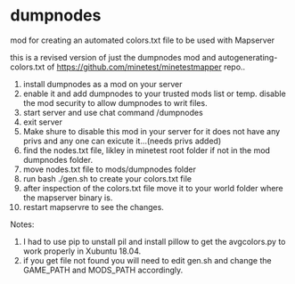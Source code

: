 # dumpnodes
mod for creating an automated colors.txt file to be used with Mapserver

this is a revised version of just the dumpnodes mod and autogenerating-colors.txt
of https://github.com/minetest/minetestmapper repo..

1. install dumpnodes as a mod on your server
2. enable it and add dumpnodes to your trusted mods list or temp. disable the mod security to allow dumpnodes to writ files.
2. start server and use chat command /dumpnodes
3. exit server
4. Make shure to disable this mod in your server for it does not have any privs and any one can exicute it...(needs privs added)
5. find the nodes.txt file, likley in minetest root folder if not in the mod dumpnodes folder.
6. move nodes.txt file to mods/dumpnodes folder
7. run bash ./gen.sh to create your colors.txt file
8. after inspection of the colors.txt file move it to your world folder where the mapserver binary is.
9. restart mapservre to see the changes.

Notes:

1. I had to use pip to unstall pil and install pillow to get the avgcolors.py to work properly in Xubuntu 18.04.
2. if you get file not found you will need to edit gen.sh and change the GAME_PATH and MODS_PATH accordingly.

